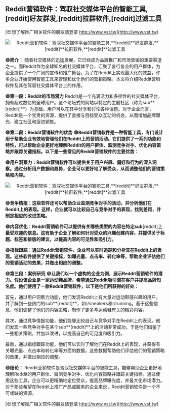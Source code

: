 ## **Reddit营销软件：驾驭社交媒体平台的智能工具,**[reddit]**好友群发,**[reddit]**拉群软件,**[reddit]**过滤工具**

[😍想了解推广相关软件的朋友请登录 http://www.vst.tw](http://www.vst.tw)

 <center><img src="https://vst.tw/MP4/tuiguang/png/0.png" alt="Reddit营销软件：驾驭社交媒体平台的智能工具,**[reddit]**好友群发,**[reddit]**拉群软件,**[reddit]**过滤工具"></center>

**😄简介：**
随着社交媒体的迅猛发展，它已经成为品牌推广和市场营销的重要渠道之一。而Reddit作为全球知名的社交媒体平台，汇聚了各行各业的用户群体，为企业提供了一个广阔的宣传和推广舞台。为了在Reddit上实现最大化的效益，许多企业开始使用智能工具来管理和优化他们的营销策略。本文将介绍Reddit营销软件及其在驾驭社交媒体平台上的作用。

**😄第一段：Reddit的市场潜力**
Reddit是一个充满活力和多样性的社交媒体平台，拥有超过数亿的全球用户。这个论坛式的网站以特定的主题社区（称为sub**[reddit]**）为基础，用户可以在其中分享和讨论各种话题。对于企业而言，Reddit是一个宝贵的资源，提供了直接与目标受众互动的机会，从而增加品牌曝光、建立社区和促进销售。

**😄第二段：Reddit营销软件的优势**
**😄Reddit营销软件是一种智能工具，专门设计用于帮助企业有效地管理他们在Reddit上的营销活动。它们提供了一系列功能和特性，可以帮助企业更好地理解Reddit的用户群体、监测竞争对手、优化内容策略并跟踪关键指标。以下是一些常见的Reddit营销软件的主要优势：**

**😄用户洞察力：Reddit营销软件可以提供关于用户兴趣、偏好和行为的深入洞察。通过分析用户数据和趋势，企业可以更好地了解受众，从而调整他们的营销策略和内容。**

 <center><img src="https://vst.tw/MP4/tuiguang/png/8.png" alt="Reddit营销软件：驾驭社交媒体平台的智能工具,**[reddit]**好友群发,**[reddit]**拉群软件,**[reddit]**过滤工具"></center>

**😄竞争情报：这些软件还可以帮助企业监测竞争对手的活动，并分析他们在Reddit上的表现。这样，企业就可以比较自己与竞争对手的表现，找到差距，并制定相应的改进策略。**

**😄内容优化：Reddit营销软件可以提供有关哪些类型的内容在特定sub**[reddit]**上最受欢迎的信息。这有助于企业了解如何针对受众的兴趣创建内容，并提供关于标题、标签和排版的建议，以提高内容的可见性和吸引力。**

**😄指标跟踪：通过Reddit营销软件，企业可以实时追踪和分析其在Reddit上的表现。这些软件提供了关键指标，如曝光量、点击率、转化率等，帮助企业评估他们的营销活动的效果，并做出相应的调整。**

**😄第三段：案例研究**
**😄让我们以一个虚构的企业为例，展示Reddit营销软件的潜力。假设该企业是一家运动鞋品牌，希望通过Reddit吸引潜在客户并提高品牌知名度。他们使用了一款Reddit营销软件，以下是他们所获得的好处：**

首先，通过用户洞察力功能，他们发现Reddit上有大量对运动鞋感兴趣的用户，并了解到一些热门的sub**[reddit]**，如r/sneakers和r/running。基于这些信息，他们调整了他们的内容策略，制作了更多与运动鞋有关的精彩内容。

其次，通过竞争情报功能，他们能够比较自己与竞争对手在Reddit上的表现。他们发现一些竞争对手在某个sub**[reddit]**上的活动非常成功，于是他们借鉴了一些相关策略，并加以改进，以提高自己的可见度和吸引力。

最后，通过指标跟踪功能，他们可以实时了解他们在Reddit上的表现，并获得有关曝光量、点击率和转化率等方面的数据。这些数据帮助他们评估他们的营销策略的效果，并做出相应的调整。

**😄结论：**
Reddit营销软件是驾驭社交媒体平台的智能工具，能够帮助企业更好地理解Reddit的用户群体、监测竞争对手、优化内容策略并跟踪关键指标。通过使用这些工具，企业可以更精确地定位受众，提高品牌曝光度，并最大化市场潜力。对于那些希望在Reddit上推广产品或服务的企业来说，Reddit营销软件是一个不可或缺的资源。

[😍想了解推广相关软件的朋友请登录 http://www.vst.tw](http://www.vst.tw)



